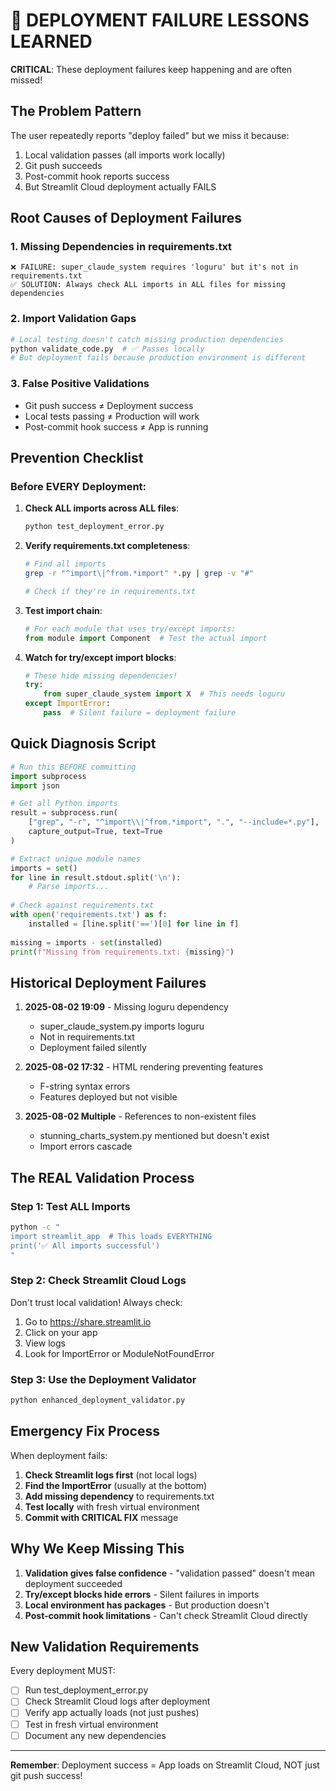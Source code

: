 # 🚨 DEPLOYMENT FAILURE LESSONS LEARNED

**CRITICAL**: These deployment failures keep happening and are often missed!

## The Problem Pattern

The user repeatedly reports "deploy failed" but we miss it because:
1. Local validation passes (all imports work locally)
2. Git push succeeds
3. Post-commit hook reports success
4. But Streamlit Cloud deployment actually FAILS

## Root Causes of Deployment Failures

### 1. **Missing Dependencies in requirements.txt**
```
❌ FAILURE: super_claude_system requires 'loguru' but it's not in requirements.txt
✅ SOLUTION: Always check ALL imports in ALL files for missing dependencies
```

### 2. **Import Validation Gaps**
```python
# Local testing doesn't catch missing production dependencies
python validate_code.py  # ✅ Passes locally
# But deployment fails because production environment is different
```

### 3. **False Positive Validations**
- Git push success ≠ Deployment success
- Local tests passing ≠ Production will work
- Post-commit hook success ≠ App is running

## Prevention Checklist

### Before EVERY Deployment:
1. **Check ALL imports across ALL files**:
   ```bash
   python test_deployment_error.py
   ```

2. **Verify requirements.txt completeness**:
   ```bash
   # Find all imports
   grep -r "^import\|^from.*import" *.py | grep -v "#"
   
   # Check if they're in requirements.txt
   ```

3. **Test import chain**:
   ```python
   # For each module that uses try/except imports:
   from module import Component  # Test the actual import
   ```

4. **Watch for try/except import blocks**:
   ```python
   # These hide missing dependencies!
   try:
       from super_claude_system import X  # This needs loguru
   except ImportError:
       pass  # Silent failure = deployment failure
   ```

## Quick Diagnosis Script

```python
# Run this BEFORE committing
import subprocess
import json

# Get all Python imports
result = subprocess.run(
    ["grep", "-r", "^import\\|^from.*import", ".", "--include=*.py"],
    capture_output=True, text=True
)

# Extract unique module names
imports = set()
for line in result.stdout.split('\n'):
    # Parse imports...
    
# Check against requirements.txt
with open('requirements.txt') as f:
    installed = [line.split('==')[0] for line in f]
    
missing = imports - set(installed)
print(f"Missing from requirements.txt: {missing}")
```

## Historical Deployment Failures

1. **2025-08-02 19:09** - Missing loguru dependency
   - super_claude_system.py imports loguru
   - Not in requirements.txt
   - Deployment failed silently

2. **2025-08-02 17:32** - HTML rendering preventing features
   - F-string syntax errors
   - Features deployed but not visible

3. **2025-08-02 Multiple** - References to non-existent files
   - stunning_charts_system.py mentioned but doesn't exist
   - Import errors cascade

## The REAL Validation Process

### Step 1: Test ALL Imports
```bash
python -c "
import streamlit_app  # This loads EVERYTHING
print('✅ All imports successful')
"
```

### Step 2: Check Streamlit Cloud Logs
Don't trust local validation! Always check:
1. Go to https://share.streamlit.io
2. Click on your app
3. View logs
4. Look for ImportError or ModuleNotFoundError

### Step 3: Use the Deployment Validator
```bash
python enhanced_deployment_validator.py
```

## Emergency Fix Process

When deployment fails:

1. **Check Streamlit logs first** (not local logs)
2. **Find the ImportError** (usually at the bottom)
3. **Add missing dependency** to requirements.txt
4. **Test locally** with fresh virtual environment
5. **Commit with CRITICAL FIX** message

## Why We Keep Missing This

1. **Validation gives false confidence** - "validation passed" doesn't mean deployment succeeded
2. **Try/except blocks hide errors** - Silent failures in imports
3. **Local environment has packages** - But production doesn't
4. **Post-commit hook limitations** - Can't check Streamlit Cloud directly

## New Validation Requirements

Every deployment MUST:
- [ ] Run test_deployment_error.py
- [ ] Check Streamlit Cloud logs after deployment
- [ ] Verify app actually loads (not just pushes)
- [ ] Test in fresh virtual environment
- [ ] Document any new dependencies

---

**Remember**: Deployment success = App loads on Streamlit Cloud, NOT just git push success!